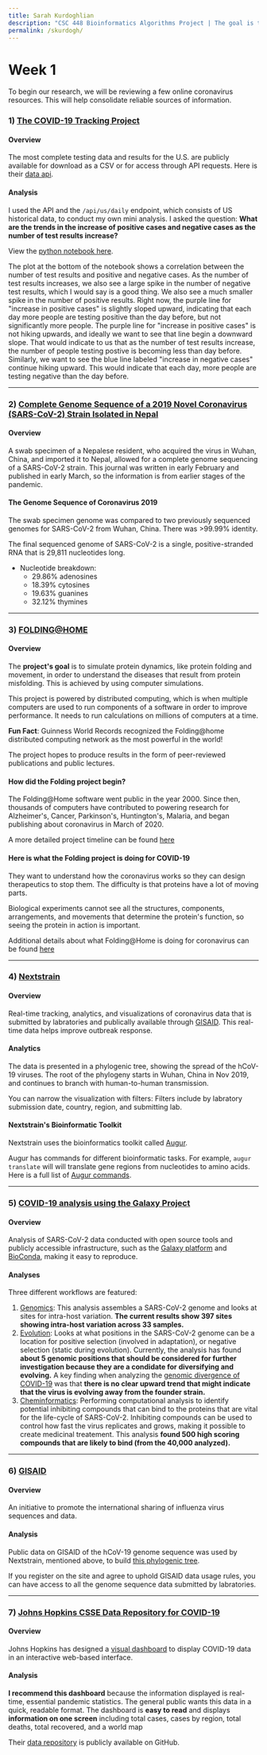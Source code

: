 ```yaml
---
title: Sarah Kurdoghlian
description: "CSC 448 Bioinformatics Algorithms Project | The goal is to aggregate bioinformatic analysis of COVID-19. We will be researching and analyzing the latest novel coronavirus data on a weekly basis as a part of CSC 448 Bioinformatics Algorithms at Cal Poly."
permalink: /skurdogh/
---
```


# Week 1
To begin our research, we will be reviewing a few online coronavirus resources. This will help consolidate reliable sources of information.

### 1) [The COVID-19 Tracking Project](https://covidtracking.com/)
#### **Overview**
The most complete testing data and results for the U.S. are publicly available for download as a CSV or for access through API requests. Here is their [data api](https://covidtracking.com/api).

#### **Analysis**
I used the API and the `/api/us/daily` endpoint, which consists of US historical data, to conduct my own mini analysis. I asked the question: **What are the trends in the increase of positive cases and negative cases as the number of test results increase?**

View the [python notebook here](https://nbviewer.jupyter.org/github/sarahkurd/bioinformatics-sample-code/blob/master/COVID-19%20mini%20data%20analysis.ipynb).

The plot at the bottom of the notebook shows a correlation between the number of test results and positive and negative cases. As the number of test results increases, we also see a large spike in the number of negative test results, which I would say is a good thing. We also see a much smaller spike in the number of positive results. Right now, the purple line for "increase in positive cases" is slightly sloped upward, indicating that each day more people are testing positive than the day before, but not significantly more people. The purple line for "increase in positive cases" is not hiking upwards, and ideally we want to see that line begin a downward slope. That would indicate to us that as the number of test results increase, the number of people testing postive is becoming less than day before. Similarly, we want to see the blue line labeled "increase in negative cases" continue hiking upward. This would indicate that each day, more people are testing negative than the day before.

---

### 2) [Complete Genome Sequence of a 2019 Novel Coronavirus (SARS-CoV-2) Strain Isolated in Nepal](https://mra.asm.org/content/9/11/e00169-20)
#### **Overview**
A swab specimen of a Nepalese resident, who acquired the virus in Wuhan, China, and imported it to Nepal, allowed for a complete genome sequencing of a SARS-CoV-2 strain. This journal was written in early February and published in early March, so the information is from earlier stages of the pandemic.

#### **The Genome Sequence of Coronavirus 2019**
The swab specimen genome was compared to two previously sequenced genomes for SARS-CoV-2 from Wuhan, China. There was >99.99% identity.

The final sequenced genome of SARS-CoV-2 is a single, positive-stranded RNA that is 29,811 nucleotides long.

- Nucleotide breakdown:
  - 29.86% adenosines
  - 18.39% cytosines
  - 19.63% guanines
  - 32.12% thymines

---

### 3) [FOLDING@HOME](https://foldingathome.org/)
#### **Overview**
The **project's goal** is to simulate protein dynamics, like protein folding and movement, in order to understand the diseases that result from protein misfolding. This is achieved by using computer simulations.

This project is powered by distributed computing, which is when multiple computers are used to run components of a software in order to improve performance. It needs to run calculations on millions of computers at a time.

**Fun Fact**: Guinness World Records recognized the Folding@home distributed computing network as the most powerful in the world!

The project hopes to produce results in the form of peer-reviewed publications and public lectures.

#### **How did the Folding project begin?**
The Folding@Home software went public in the year 2000. Since then, thousands of computers have contributed to powering research for Alzheimer's, Cancer, Parkinson's, Huntington's, Malaria, and began publishing about coronavirus in March of 2020.

A more detailed project timeline can be found [here](https://foldingathome.org/project-timeline/)

#### **Here is what the Folding project is doing for COVID-19**
They want to understand how the coronavirus works so they can design therapeutics to stop them. The difficulty is that proteins have a lot of moving parts. 

Biological experiments cannot see all the structures, components, arrangements, and movements that determine the protein's function, so seeing the protein in action is important.

Additional details about what Folding@Home is doing for coronavirus can be found [here](https://foldingathome.org/2020/03/15/coronavirus-what-were-doing-and-how-you-can-help-in-simple-terms/)

---

### 4) [Nextstrain](https://nextstrain.org/)
#### **Overview**
Real-time tracking, analytics, and visualizations of coronavirus data that is submitted by labratories and publically available through [GISAID](https://www.gisaid.org/). This real-time data helps improve outbreak response.

#### **Analytics**
The data is presented in a phylogenic tree, showing the spread of the hCoV-19 viruses. The root of the phylogeny starts in Wuhan, China in Nov 2019, and continues to branch with human-to-human transmission.

You can narrow the visualization with filters: Filters include by labratory submission date, country, region, and submitting lab.

#### **Nextstrain's Bioinformatic Toolkit**
Nextstrain uses the bioinformatics toolkit called [Augur](https://github.com/nextstrain/augur).

Augur has commands for different bioinformatic tasks. For example, `augur translate` will will translate gene regions from nucleotides to amino acids. Here is a full list of [Augur commands](https://nextstrain.org/docs/bioinformatics/augur-commands).

---

### 5) [COVID-19 analysis using the Galaxy Project](https://covid19.galaxyproject.org/)
#### **Overview**
Analysis of SARS-CoV-2 data conducted with open source tools and publicly accessible infrastructure, such as the [Galaxy platform](https://galaxyproject.org/) and [BioConda](https://bioconda.github.io/), making it easy to reproduce.

#### **Analyses**
Three different workflows are featured:
1. [Genomics](https://covid19.galaxyproject.org/genomics/): This analysis assembles a SARS-CoV-2 genome and looks at sites for intra-host variation. **The current results show 397 sites showing intra-host variation across 33 samples.**
2. [Evolution](https://covid19.galaxyproject.org/evolution/): Looks at what positions in the SARS-CoV-2 genome can be a location for positive selection (involved in adaptation), or negative selection (static during evolution). Currently, the analysis has found **about 5 genomic positions that should be considered for further investigation because they are a condidate for diversifying and evolving.** A key finding when analyzing the [genomic divergence of COVID-19](https://covid19.galaxyproject.org/evolution/1-DiversityDivergence.html) was that **there is no clear upward trend that might indicate that the virus is evolving away from the founder strain.**
3. [Cheminformatics](https://covid19.galaxyproject.org/cheminformatics/#background): Performing computational analysis to identify potential inhibiting compounds that can bind to the proteins that are vital for the life-cycle of SARS-CoV-2. Inhibiting compounds can be used to control how fast the virus replicates and grows, making it possible to create medicinal treatement. This analysis **found 500 high scoring compounds that are likely to bind (from the 40,000 analyzed).**

---

### 6) [GISAID](https://www.gisaid.org/)
#### **Overview**
An initiative to promote the international sharing of influenza virus sequences and data.

#### **Analysis**
Public data on GISAID of the hCoV-19 genome sequence was used by Nextstrain, mentioned above, to build [this phylogenic tree](https://www.gisaid.org/epiflu-applications/next-hcov-19-app/).

If you register on the site and agree to uphold GISAID data usage rules, you can have access to all the genome sequence data submitted by labratories.

---

### 7) [Johns Hopkins CSSE Data Repository for COVID-19](https://github.com/CSSEGISandData/COVID-19)
#### **Overview**
Johns Hopkins has designed a [visual dashboard](https://www.arcgis.com/apps/opsdashboard/index.html#/bda7594740fd40299423467b48e9ecf6) to display COVID-19 data in an interactive web-based interface. 

#### **Analysis**
__I recommend this dashboard__ because the information displayed is real-time, essential pandemic statistics. The general public wants this data in a quick, readable format. The dashboard is **easy to read** and displays **information on one screen** including total cases, cases by region, total deaths, total recovered, and a world map

Their [data repository](https://github.com/CSSEGISandData/COVID-19) is publicly available on GitHub.